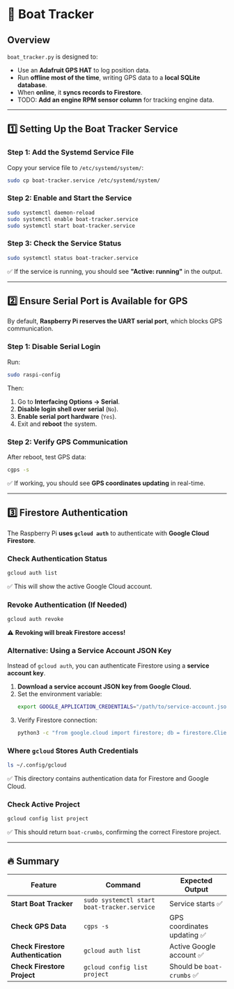 # 🚤 Boat Tracker

## **Overview**
`boat_tracker.py` is designed to:
- Use an **Adafruit GPS HAT** to log position data.
- Run **offline most of the time**, writing GPS data to a **local SQLite database**.
- When **online**, it **syncs records to Firestore**.
- TODO: **Add an engine RPM sensor column** for tracking engine data.

---

## **1️⃣ Setting Up the Boat Tracker Service**
### **Step 1: Add the Systemd Service File**
Copy your service file to `/etc/systemd/system/`:
```sh
sudo cp boat-tracker.service /etc/systemd/system/
```

### **Step 2: Enable and Start the Service**
```sh
sudo systemctl daemon-reload
sudo systemctl enable boat-tracker.service
sudo systemctl start boat-tracker.service
```

### **Step 3: Check the Service Status**
```sh
sudo systemctl status boat-tracker.service
```
✅ If the service is running, you should see **"Active: running"** in the output.

---

## **2️⃣ Ensure Serial Port is Available for GPS**
By default, **Raspberry Pi reserves the UART serial port**, which blocks GPS communication.

### **Step 1: Disable Serial Login**
Run:
```sh
sudo raspi-config
```
Then:
1. Go to **Interfacing Options → Serial**.
2. **Disable login shell over serial** (`No`).
3. **Enable serial port hardware** (`Yes`).
4. Exit and **reboot** the system.

### **Step 2: Verify GPS Communication**
After reboot, test GPS data:
```sh
cgps -s
```
✅ If working, you should see **GPS coordinates updating** in real-time.

---

## **3️⃣ Firestore Authentication**
The Raspberry Pi **uses `gcloud auth`** to authenticate with **Google Cloud Firestore**.

### **Check Authentication Status**
```sh
gcloud auth list
```
✅ This will show the active Google Cloud account.

### **Revoke Authentication (If Needed)**
```sh
gcloud auth revoke
```
⚠️ **Revoking will break Firestore access!**

### **Alternative: Using a Service Account JSON Key**
Instead of `gcloud auth`, you can authenticate Firestore using a **service account key**.

1. **Download a service account JSON key from Google Cloud.**
2. Set the environment variable:
   ```sh
   export GOOGLE_APPLICATION_CREDENTIALS="/path/to/service-account.json"
   ```
3. Verify Firestore connection:
   ```sh
   python3 -c "from google.cloud import firestore; db = firestore.Client(); print(db.project)"
   ```

### **Where `gcloud` Stores Auth Credentials**
```sh
ls ~/.config/gcloud
```
✅ This directory contains authentication data for Firestore and Google Cloud.

### **Check Active Project**
```sh
gcloud config list project
```
✅ This should return `boat-crumbs`, confirming the correct Firestore project.

---

## **🔥 Summary**
| **Feature** | **Command** | **Expected Output** |
|------------|------------|----------------------|
| **Start Boat Tracker** | `sudo systemctl start boat-tracker.service` | Service starts ✅ |
| **Check GPS Data** | `cgps -s` | GPS coordinates updating ✅ |
| **Check Firestore Authentication** | `gcloud auth list` | Active Google account ✅ |
| **Check Firestore Project** | `gcloud config list project` | Should be `boat-crumbs` ✅ |
